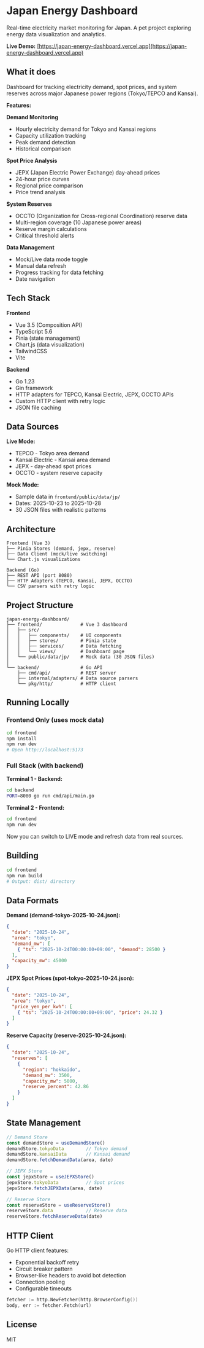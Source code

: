 # Japan Energy Dashboard

Real-time electricity market monitoring for Japan. A pet project exploring energy data visualization and analytics.

**Live Demo:** [https://japan-energy-dashboard.vercel.app](https://japan-energy-dashboard.vercel.app) 
## What it does
Dashboard for tracking electricity demand, spot prices, and system reserves across major Japanese power regions (Tokyo/TEPCO and Kansai).

**Features:**

**Demand Monitoring**
- Hourly electricity demand for Tokyo and Kansai regions
- Capacity utilization tracking
- Peak demand detection
- Historical comparison

**Spot Price Analysis**
- JEPX (Japan Electric Power Exchange) day-ahead prices
- 24-hour price curves
- Regional price comparison
- Price trend analysis

**System Reserves**
- OCCTO (Organization for Cross-regional Coordination) reserve data
- Multi-region coverage (10 Japanese power areas)
- Reserve margin calculations
- Critical threshold alerts

**Data Management**
- Mock/Live data mode toggle
- Manual data refresh
- Progress tracking for data fetching
- Date navigation

## Tech Stack

**Frontend**
- Vue 3.5 (Composition API)
- TypeScript 5.6
- Pinia (state management)
- Chart.js (data visualization)
- TailwindCSS
- Vite

**Backend**
- Go 1.23
- Gin framework
- HTTP adapters for TEPCO, Kansai Electric, JEPX, OCCTO APIs
- Custom HTTP client with retry logic
- JSON file caching

## Data Sources

**Live Mode:**
- TEPCO - Tokyo area demand
- Kansai Electric - Kansai area demand
- JEPX - day-ahead spot prices
- OCCTO - system reserve capacity

**Mock Mode:**
- Sample data in `frontend/public/data/jp/`
- Dates: 2025-10-23 to 2025-10-28
- 30 JSON files with realistic patterns

## Architecture

```
Frontend (Vue 3)
├── Pinia Stores (demand, jepx, reserve)
├── Data Client (mock/live switching)
└── Chart.js visualizations

Backend (Go)
├── REST API (port 8080)
├── HTTP Adapters (TEPCO, Kansai, JEPX, OCCTO)
└── CSV parsers with retry logic
```

## Project Structure

```
japan-energy-dashboard/
├── frontend/              # Vue 3 dashboard
│   ├── src/
│   │   ├── components/    # UI components
│   │   ├── stores/        # Pinia state
│   │   ├── services/      # Data fetching
│   │   └── views/         # Dashboard page
│   └── public/data/jp/    # Mock data (30 JSON files)
│
└── backend/               # Go API
    ├── cmd/api/           # REST server
    ├── internal/adapters/ # Data source parsers
    └── pkg/http/          # HTTP client
```

## Running Locally

### Frontend Only (uses mock data)

```bash
cd frontend
npm install
npm run dev
# Open http://localhost:5173
```

### Full Stack (with backend)

**Terminal 1 - Backend:**
```bash
cd backend
PORT=8080 go run cmd/api/main.go
```

**Terminal 2 - Frontend:**
```bash
cd frontend
npm run dev
```

Now you can switch to LIVE mode and refresh data from real sources.

## Building

```bash
cd frontend
npm run build
# Output: dist/ directory
```

## Data Formats

**Demand (demand-tokyo-2025-10-24.json):**
```json
{
  "date": "2025-10-24",
  "area": "tokyo",
  "demand_mw": [
    { "ts": "2025-10-24T00:00:00+09:00", "demand": 28500 }
  ],
  "capacity_mw": 45000
}
```

**JEPX Spot Prices (spot-tokyo-2025-10-24.json):**
```json
{
  "date": "2025-10-24",
  "area": "tokyo",
  "price_yen_per_kwh": [
    { "ts": "2025-10-24T00:00:00+09:00", "price": 24.32 }
  ]
}
```

**Reserve Capacity (reserve-2025-10-24.json):**
```json
{
  "date": "2025-10-24",
  "reserves": [
    {
      "region": "hokkaido",
      "demand_mw": 3500,
      "capacity_mw": 5000,
      "reserve_percent": 42.86
    }
  ]
}
```

## State Management

```typescript
// Demand Store
const demandStore = useDemandStore()
demandStore.tokyoData        // Tokyo demand
demandStore.kansaiData       // Kansai demand
demandStore.fetchDemandData(area, date)

// JEPX Store
const jepxStore = useJEPXStore()
jepxStore.tokyoData          // Spot prices
jepxStore.fetchJEPXData(area, date)

// Reserve Store
const reserveStore = useReserveStore()
reserveStore.data            // Reserve data
reserveStore.fetchReserveData(date)
```

## HTTP Client

Go HTTP client features:
- Exponential backoff retry
- Circuit breaker pattern
- Browser-like headers to avoid bot detection
- Connection pooling
- Configurable timeouts

```go
fetcher := http.NewFetcher(http.BrowserConfig())
body, err := fetcher.Fetch(url)
```

## License

MIT
